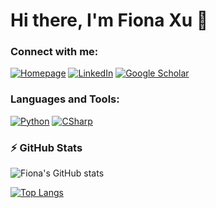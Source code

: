 # Hi there, I'm Fiona Xu 👋

### Connect with me:

[![Homepage][homepage-shield]][homepage-url]
[![LinkedIn][linkedin-shield]][linkedin-url]
[![Google Scholar][scholar-shield]][scholar-url]

### Languages and Tools:

[![Python][Python-shield]][Python-url]
[![CSharp][CSharp-shield]][CSharp-url]
<!-- Add more icons for other languages and tools you use -->

### ⚡ GitHub Stats

![Fiona's GitHub stats](https://github-readme-stats.vercel.app/api?username=YingXu001&show_icons=true&theme=radical)

[![Top Langs](https://github-readme-stats.vercel.app/api/top-langs/?username=YingXu001&layout=compact&theme=radical)](https://github.com/anuraghazra/github-readme-stats)

[//]: # (URLs for your shields.io badges)

[linkedin-shield]: https://img.shields.io/badge/-LinkedIn-blue.svg?style=flat-square&logo=linkedin&colorB=555
[linkedin-url]: https://www.linkedin.com/in/fiona-xu-b9004017a/

[scholar-shield]: https://img.shields.io/badge/-Google%20Scholar-black.svg?style=flat-square&logo=google-scholar&colorB=555
[scholar-url]: https://scholar.google.com/citations?user=K0beKUYAAAAJ&hl=en&authuser=2

[homepage-shield]: https://img.shields.io/badge/-Homepage-red?style=flat-square&logo=github
[homepage-url]: https://yingxu001.github.io/

[Python-shield]: https://img.shields.io/badge/-Python-black?style=flat-square&logo=python
[Python-url]: https://github.com/YingXu001/Online-Course-Platform-Django

[CSharp-shield]: https://img.shields.io/badge/-CSharp-black?style=flat-square&logo=csharp
[CSharp-url]: https://github.com/YingXu001/CSE-450A-Final-Project
